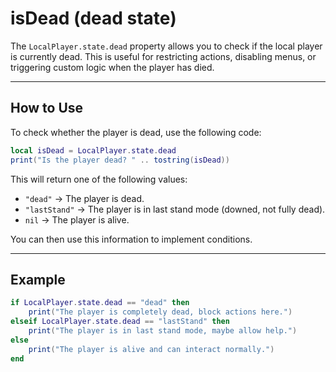 # isDead (dead state)

The `LocalPlayer.state.dead` property allows you to check if the local player is currently dead. This is useful for restricting actions, disabling menus, or triggering custom logic when the player has died.

***

## How to Use

To check whether the player is dead, use the following code:

```lua
local isDead = LocalPlayer.state.dead
print("Is the player dead? " .. tostring(isDead))
```

This will return one of the following values:

* `"dead"` → The player is dead.
* `"lastStand"` → The player is in last stand mode (downed, not fully dead).
* `nil` → The player is alive.

You can then use this information to implement conditions.

***

## **Example**

```lua
if LocalPlayer.state.dead == "dead" then
    print("The player is completely dead, block actions here.")
elseif LocalPlayer.state.dead == "lastStand" then
    print("The player is in last stand mode, maybe allow help.")
else
    print("The player is alive and can interact normally.")
end
```
